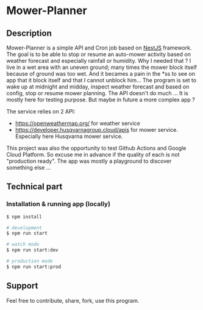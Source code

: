 # Mower-Planner

## Description

Mower-Planner is a simple API and Cron job based on [NestJS](https://github.com/nestjs/nest) framework.
The goal is to be able to stop or resume an auto-mower activity based on weather forecast and especially rainfall or humidity. Why I needed that ? I live in a wet area with an uneven ground; many times the mower block itself because of ground was too wet. And it becames a pain in the *ss to see on app that it block itself and that I cannot unblock him...
The program is set to wake up at midnight and midday, inspect weather forecast and based on config, stop or resume mower planning. The API doesn't do much ... It is mostly here for testing purpose. But maybe in future a more complex app ?

The service relies on 2 API:
- https://openweathermap.org/ for weather service
- https://developer.husqvarnagroup.cloud/apis for mower service. Especially here Husqvarna mower service.

This project was also the opportunity to test Github Actions and Google Cloud Platform. So excuse me in advance if the quality of each is not "production ready". The app was mostly a playground to discover something else ...

## Technical part

### Installation & running app (locally)

```bash
$ npm install

# development
$ npm run start

# watch mode
$ npm run start:dev

# production mode
$ npm run start:prod
```

## Support

Feel free to contribute, share, fork, use this program.